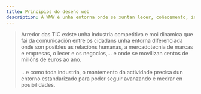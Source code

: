 ```yaml
---
title: Principios do deseño web
description: A WWW é unha entorna onde se xuntan lecer, coñecemento, iniciativas públicas e privadas, e onde nos atopamos todos.
---
```


> Arredor das TIC existe unha industria competitiva e moi dinamica que fai da comunicación entre os cidadans unha entorna diferenciada onde son posibles as relacións humanas, a mercadotecnia de marcas e empresas, o lecer e os negocios,... e onde se movilizan centos de millóns de euros ao ano.<br><br> ...e como toda industria, o mantemento da actividade precisa dun entorno estandarizado para poder seguir avanzando e medrar en posibilidades. 